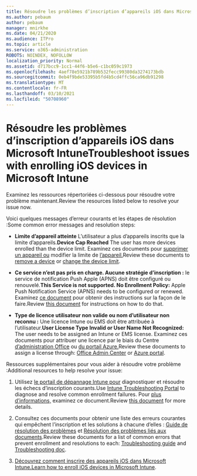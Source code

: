 ```yaml
---
title: Résoudre les problèmes d’inscription d’appareils iOS dans Microsoft Intune
ms.author: pebaum
author: pebaum
manager: mnirkhe
ms.date: 04/21/2020
ms.audience: ITPro
ms.topic: article
ms.service: o365-administration
ROBOTS: NOINDEX, NOFOLLOW
localization_priority: Normal
ms.assetid: d717bcc9-1cc1-44f6-b5e6-c1bc059c1973
ms.openlocfilehash: 4aef78e5921b789b532fecc99380da3274173bdb
ms.sourcegitcommit: 0eb4f9bde53395b5fd4b5cd4ffc56ca96db91298
ms.translationtype: MT
ms.contentlocale: fr-FR
ms.lasthandoff: 03/10/2021
ms.locfileid: "50708960"
---
```

# <a name="troubleshoot-issues-with-enrolling-ios-devices-in-microsoft-intune"></a><span data-ttu-id="3f528-102">Résoudre les problèmes d’inscription d’appareils iOS dans Microsoft Intune</span><span class="sxs-lookup"><span data-stu-id="3f528-102">Troubleshoot issues with enrolling iOS devices in Microsoft Intune</span></span>

<span data-ttu-id="3f528-103">Examinez les ressources répertoriées ci-dessous pour résoudre votre problème maintenant.</span><span class="sxs-lookup"><span data-stu-id="3f528-103">Review the resources listed below to resolve your issue now.</span></span> 
  
<span data-ttu-id="3f528-104">Voici quelques messages d’erreur courants et les étapes de résolution :</span><span class="sxs-lookup"><span data-stu-id="3f528-104">Some common error messages and resolution steps:</span></span>
  
- <span data-ttu-id="3f528-105">**Limite d’appareil atteinte** L’utilisateur a plus d’appareils inscrits que la limite d’appareils.</span><span class="sxs-lookup"><span data-stu-id="3f528-105">**Device Cap Reached** The user has more devices enrolled than the device limit.</span></span> <span data-ttu-id="3f528-106">Examinez ces documents pour [supprimer un appareil ou](https://docs.microsoft.com/intune/devices-wipe) modifier la limite de [l’appareil.](https://docs.microsoft.com/intune/enrollment-restrictions-set#set-device-limit-restrictions)</span><span class="sxs-lookup"><span data-stu-id="3f528-106">Review these documents to [remove a device](https://docs.microsoft.com/intune/devices-wipe) or [change the device limit](https://docs.microsoft.com/intune/enrollment-restrictions-set#set-device-limit-restrictions).</span></span>
    
- <span data-ttu-id="3f528-107">**Ce service n’est pas pris en charge. Aucune stratégie d’inscription :** le service de notification Push Apple (APNS) doit être configuré ou renouvelé.</span><span class="sxs-lookup"><span data-stu-id="3f528-107">**This Service is not supported. No Enrollment Policy:** Apple Push Notification Service (APNS) needs to be configured or renewed.</span></span> <span data-ttu-id="3f528-108">Examinez [ce document](https://docs.microsoft.com/intune/apple-mdm-push-certificate-get) pour obtenir des instructions sur la façon de le faire.</span><span class="sxs-lookup"><span data-stu-id="3f528-108">Review [this document](https://docs.microsoft.com/intune/apple-mdm-push-certificate-get) for instructions on how to do that.</span></span> 
    
- <span data-ttu-id="3f528-109">**Type de licence utilisateur non valide ou nom d’utilisateur non reconnu :** Une licence Intune ou EMS doit être attribuée à l’utilisateur.</span><span class="sxs-lookup"><span data-stu-id="3f528-109">**User License Type Invalid or User Name Not Recognized:** The user needs to be assigned an Intune or EMS license.</span></span> <span data-ttu-id="3f528-110">Examinez ces documents pour attribuer une licence par le biais du Centre [d’administration Office](https://docs.microsoft.com/intune/licenses-assign) ou [du portail Azure.](https://docs.microsoft.com/azure/active-directory/license-users-groups)</span><span class="sxs-lookup"><span data-stu-id="3f528-110">Review these documents to assign a license through: [Office Admin Center](https://docs.microsoft.com/intune/licenses-assign) or [Azure portal](https://docs.microsoft.com/azure/active-directory/license-users-groups).</span></span>
    
<span data-ttu-id="3f528-111">Ressources supplémentaires pour vous aider à résoudre votre problème :</span><span class="sxs-lookup"><span data-stu-id="3f528-111">Additional resources to help resolve your issue:</span></span>
  
1. <span data-ttu-id="3f528-112">Utilisez [le portail de dépannage Intune pour](https://devicemanagement.microsoft.com/#blade/Microsoft_Intune_DeviceSettings/TroubleshootBlade) diagnostiquer et résoudre les échecs d’inscription courants.</span><span class="sxs-lookup"><span data-stu-id="3f528-112">Use [Intune Troubleshooting Portal](https://devicemanagement.microsoft.com/#blade/Microsoft_Intune_DeviceSettings/TroubleshootBlade) to diagnose and resolve common enrollment failures.</span></span> <span data-ttu-id="3f528-113">Pour [plus d’informations,](https://docs.microsoft.com/intune/help-desk-operators) examinez ce document.</span><span class="sxs-lookup"><span data-stu-id="3f528-113">Review [this document](https://docs.microsoft.com/intune/help-desk-operators) for more details.</span></span> 
    
2. <span data-ttu-id="3f528-114">Consultez ces documents pour obtenir une liste des erreurs courantes qui empêchent l’inscription et les solutions à chacune d’elles : [Guide de résolution des problèmes](https://support.microsoft.com/help/4039809/troubleshooting-ios-device-enrollment-in-intune) et [Résolution des problèmes liés aux documents](https://docs.microsoft.com/troubleshoot/mem/intune/troubleshoot-device-enrollment-in-intune).</span><span class="sxs-lookup"><span data-stu-id="3f528-114">Review these documents for a list of common errors that prevent enrollment and resolutions to each: [Troubleshooting guide](https://support.microsoft.com/help/4039809/troubleshooting-ios-device-enrollment-in-intune) and [Troubleshooting doc](https://docs.microsoft.com/troubleshoot/mem/intune/troubleshoot-device-enrollment-in-intune).</span></span>
    
3. <span data-ttu-id="3f528-115">[Découvrez comment inscrire des appareils iOS dans Microsoft Intune.](https://docs.microsoft.com/intune/ios-enroll)</span><span class="sxs-lookup"><span data-stu-id="3f528-115">[Learn how to enroll iOS devices in Microsoft Intune](https://docs.microsoft.com/intune/ios-enroll).</span></span>
    

